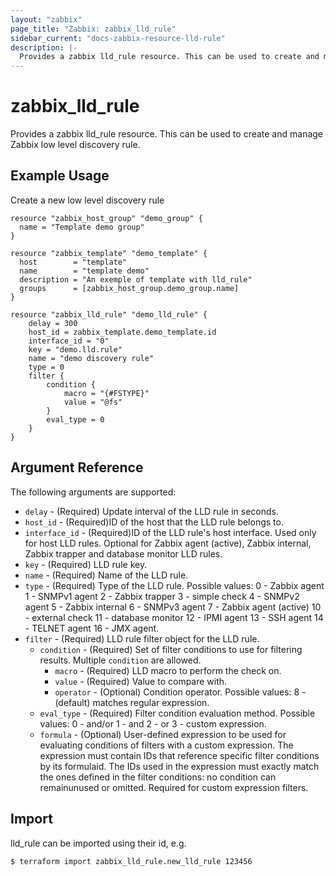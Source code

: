 ```yaml
---
layout: "zabbix"
page_title: "Zabbix: zabbix_lld_rule"
sidebar_current: "docs-zabbix-resource-lld-rule"
description: |-
  Provides a zabbix lld_rule resource. This can be used to create and manage Zabbix low level discovery rule.
---
```


# zabbix_lld_rule

Provides a zabbix lld_rule resource. This can be used to create and manage Zabbix low level discovery rule.

## Example Usage

Create a new low level discovery rule

```hcl
resource "zabbix_host_group" "demo_group" {
  name = "Template demo group"
}

resource "zabbix_template" "demo_template" {
  host        = "template"
  name        = "template demo"
  description = "An exemple of template with lld_rule"
  groups      = [zabbix_host_group.demo_group.name]
}

resource "zabbix_lld_rule" "demo_lld_rule" {
    delay = 300
    host_id = zabbix_template.demo_template.id
    interface_id = "0"
    key = "demo.lld.rule"
    name = "demo discovery rule"
    type = 0
    filter {
        condition {
            macro = "{#FSTYPE}"
            value = "@fs"
        }
        eval_type = 0
    }
}
```

## Argument Reference

The following arguments are supported:

* `delay` - (Required) Update interval of the LLD rule in seconds.
* `host_id` - (Required)ID of the host that the LLD rule belongs to.
* `interface_id` - (Required)ID of the LLD rule's host interface. Used only for host LLD rules. Optional for Zabbix agent (active), Zabbix internal, Zabbix trapper and database monitor LLD rules.
* `key` - (Required) LLD rule key.
* `name` - (Required) Name of the LLD rule.
* `type` - (Required) Type of the LLD rule.
Possible values:
0 - Zabbix agent
1 - SNMPv1 agent
2 - Zabbix trapper
3 - simple check
4 - SNMPv2 agent
5 - Zabbix internal
6 - SNMPv3 agent
7 - Zabbix agent (active)
10 - external check
11 - database monitor
12 - IPMI agent
13 - SSH agent
14 - TELNET agent
16 - JMX agent.
* `filter` - (Required) LLD rule filter object for the LLD rule.
    * `condition` - (Required) Set of filter conditions to use for filtering results. Multiple `condition` are allowed.
        * `macro` - (Required) LLD macro to perform the check on.
        * `value` - (Required) Value to compare with.
        * `operator` - (Optional) Condition operator.
Possible values:
8 - (default) matches regular expression.
    * `eval_type` - (Required) Filter condition evaluation method.
Possible values:
0 - and/or
1 - and
2 - or
3 - custom expression.
    * `formula` - (Optional) User-defined expression to be used for evaluating conditions of filters with a custom expression. The expression must contain IDs that reference specific filter conditions by its formulaid. The IDs used in the expression must exactly match the ones defined in the filter conditions: no condition can remainunused or omitted.
Required for custom expression filters.




## Import

lld_rule can be imported using their id, e.g.

```
$ terraform import zabbix_lld_rule.new_lld_rule 123456
```
